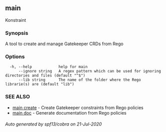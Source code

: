 ## main

Konstraint

### Synopsis

A tool to create and manage Gatekeeper CRDs from Rego

### Options

```
  -h, --help            help for main
      --ignore string   A regex pattern which can be used for ignoring directories and files (default "^$")
      --lib string      The name of the folder where the Rego librarie(s) are (default "lib")
```

### SEE ALSO

* [main create](main_create.md)	 - Create Gatekeeper constraints from Rego policies
* [main doc](main_doc.md)	 - Generate documentation from Rego policies

###### Auto generated by spf13/cobra on 21-Jul-2020
